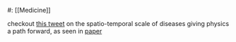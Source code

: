 #: [[Medicine]] 

checkout [this tweet](https://twitter.com/martinmbauer/status/1762760735526932711) on the spatio-temporal scale of diseases giving physics a path forward, as seen in [paper](https://journals.aps.org/prl/pdf/10.1103/PhysRevLett.132.090001) 



